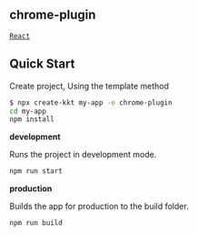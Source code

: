 chrome-plugin
---

[`React`](https://github.com/facebook/react)

## Quick Start

Create project, Using the template method

```bash
$ npx create-kkt my-app -e chrome-plugin
cd my-app
npm install
```

**development**

Runs the project in development mode.  

```bash
npm run start
```

**production**

Builds the app for production to the build folder.

```bash
npm run build
```

